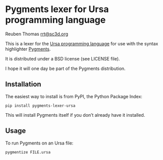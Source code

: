 # Pygments lexer for Ursa programming language

Reuben Thomas <rrt@sc3d.org>  

This is a lexer for the [Ursa programming language](https://ursalang.github.io)
for use with the syntax highlighter [Pygments](https://pygments.org).

It is distributed under a BSD license (see LICENSE file).

I hope it will one day be part of the Pygments distribution.


## Installation

The easiest way to install is from PyPI, the Python Package Index:

`pip install pygments-lexer-ursa`

This will install Pygments itself if you don’t already have it installed.


## Usage

To run Pygments on an Ursa file:

`pygmentize FILE.ursa`
